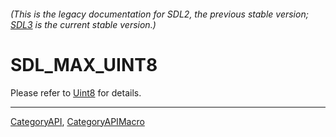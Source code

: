 ###### (This is the legacy documentation for SDL2, the previous stable version; [SDL3](https://wiki.libsdl.org/SDL3/) is the current stable version.)
# SDL_MAX_UINT8

Please refer to [Uint8](Uint8) for details.

----
[CategoryAPI](CategoryAPI), [CategoryAPIMacro](CategoryAPIMacro)

